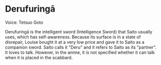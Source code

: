 # Derufuringā

Voice: Tetsuo Goto

Derufuringā is the intelligent sword (Intelligence Sword) that Saito usually uses, which has self-awareness. Because its surface is in a state of disrepair, Louise bought it at a very low price and gave it to Saito as a companion sword. Saito calls it "Deru" and it refers to Saito as its "partner". It loves to talk. However, in the anime, it is not specified whether it can talk when it is placed in the scabbard.